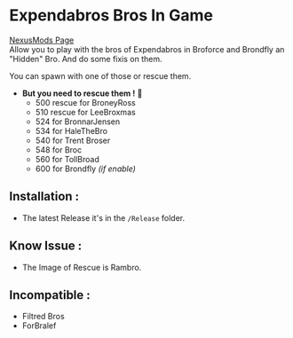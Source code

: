 # Expendabros Bros In Game
[NexusMods Page](https://www.nexusmods.com/broforce/mods/3)  
Allow you to play with the bros of Expendabros in Broforce and Brondfly an "Hidden" Bro. And do some fixis on them.

You can spawn with one of those or rescue them.

* **But you need to rescue them !**  💪
    * 500 rescue for BroneyRoss
    * 510 rescue for LeeBroxmas
    * 524 for BronnarJensen
    * 534 for HaleTheBro
    * 540 for Trent Broser
    * 548 for Broc
    * 560 for TollBroad
    * 600 for Brondfly *(if enable)*

## Installation :
 * The latest Release it's in the `/Release` folder.  

## Know Issue :
* The Image of Rescue is Rambro.

## Incompatible :
 * Filtred Bros 
 * ForBralef
  
  